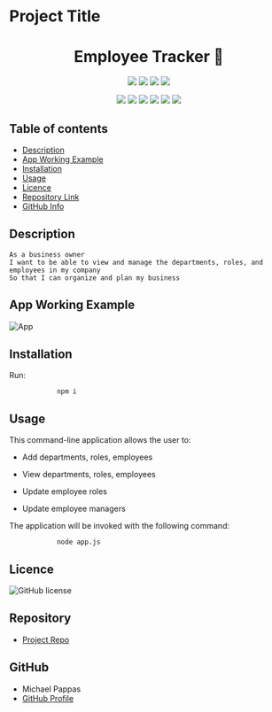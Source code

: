 # Project Title

  <h1 align="center">Employee Tracker 👋</h1>

  <p align="center">
    <img src="https://img.shields.io/github/repo-size/MichaelPappas2662/Employee-Tracker" />
    <img src="https://img.shields.io/github/languages/top/MichaelPappas2662/Employee-Tracker"  />
    <img src="https://img.shields.io/github/issues/MichaelPappas2662/Employee-Tracker" />
    <img src="https://img.shields.io/github/last-commit/MichaelPappas2662/Employee-Tracker" >
</p>

<p align="center">
    <img src="https://img.shields.io/badge/Javascript-yellow" />
    <img src="https://img.shields.io/badge/express-blue"  />
    <img src="https://img.shields.io/badge/-node.js-green" />
    <img src="https://img.shields.io/badge/-inquirer-red" >
    <img src="https://img.shields.io/badge/-screencastify-lightgrey" />
    <img src="https://img.shields.io/badge/-MySQL-orange" />
</p>

## Table of contents

- [Description](#Description)
- [App Working Example](#Description)
- [Installation](#Installation)
- [Usage](#Usage)
- [Licence](#Licence)
- [Repository Link](#Repository)
- [GitHub Info](#GitHub)

## Description

```
As a business owner
I want to be able to view and manage the departments, roles, and employees in my company
So that I can organize and plan my business
```

## App Working Example

![App](./assets/app.gif)

## Installation

Run:

                npm i

## Usage

This command-line application allows the user to:

- Add departments, roles, employees

- View departments, roles, employees

- Update employee roles

- Update employee managers

The application will be invoked with the following command:

                node app.js

## Licence

![GitHub license](https://img.shields.io/badge/license-MIT-blue.svg)

## Repository

- [Project Repo](https://github.com/MichaelPappas2662/Employee-Tracker)

## GitHub

- Michael Pappas
- [GitHub Profile](https://github.com/MichaelPappas2662)
